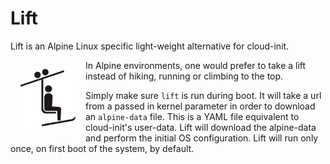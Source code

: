 # Lift

Lift is an Alpine Linux specific light-weight alternative for
cloud-init.

<img src="doc/lift.png" width="100px" style="padding: 10px; overflow: auto;" align="left" />

In Alpine environments, one would prefer to take a lift instead of hiking, 
running or climbing to the top.

Simply make sure `lift` is run during boot. It will take a url from a passed
in kernel parameter in order to download an `alpine-data` file. This is a 
YAML file equivalent to cloud-init's user-data. Lift will download the 
alpine-data and perform the initial OS configuration. Lift will run only once, 
on first boot of the system, by default.
